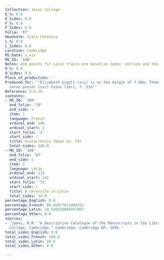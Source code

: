 ```yaml
---
Collection: Jesus College
E_%: 0.0
E_Sides: 0.0
F_%: 0.0
F_Sides: 0.0
Folia: '87'
Headnote: Scala Chronica
L_%: 0.0
L_Sides: 0.0
Location: Cambridge
MS_Date: s.xiv
MS_ID: '100'
Notes: end points for Latin tracts are based on James' entries and therefore approximate
O_%: 0.0
O_Sides: 0.0
Place_of_production: ''
Produced_for: '"Elizabeth pigott (xvi) is on the margin of f.40a; Thomas pigott est
  verus posser (sic) huius libri, f. 53a"'
Reference: Q.G.10
contents:
- MS_ID: '100'
  end_folio: '70'
  end_side: v
  item: 1
  language: French
  ordinal_end: 140
  ordinal_start: 1
  start_folio: '1'
  start_side: r
  title: Scalacronica (Dean no. 74)
  total_sides: 140.0
- MS_ID: '100'
  end_folio: '87'
  end_side: v
  item: 2
  language: Latin
  ordinal_end: 174
  ordinal_start: 141
  start_folio: '71'
  start_side: r
  title: A chronicle in Latin
  total_sides: 34.0
percentage_English: 0.0
percentage_French: 80.45977011494253
percentage_Latin: 19.540229885057467
percentage_Other: 0.0
sources:
- 'James, M.R. "A Descriptive Catalogue of the Manuscripts in the Library of Jesus
  College, Cambridge." Cambridge: Cambridge UP, 1895.'
total_sides_English: 0.0
total_sides_French: 140.0
total_sides_Latin: 34.0
total_sides_Other: 0.0

---
```

